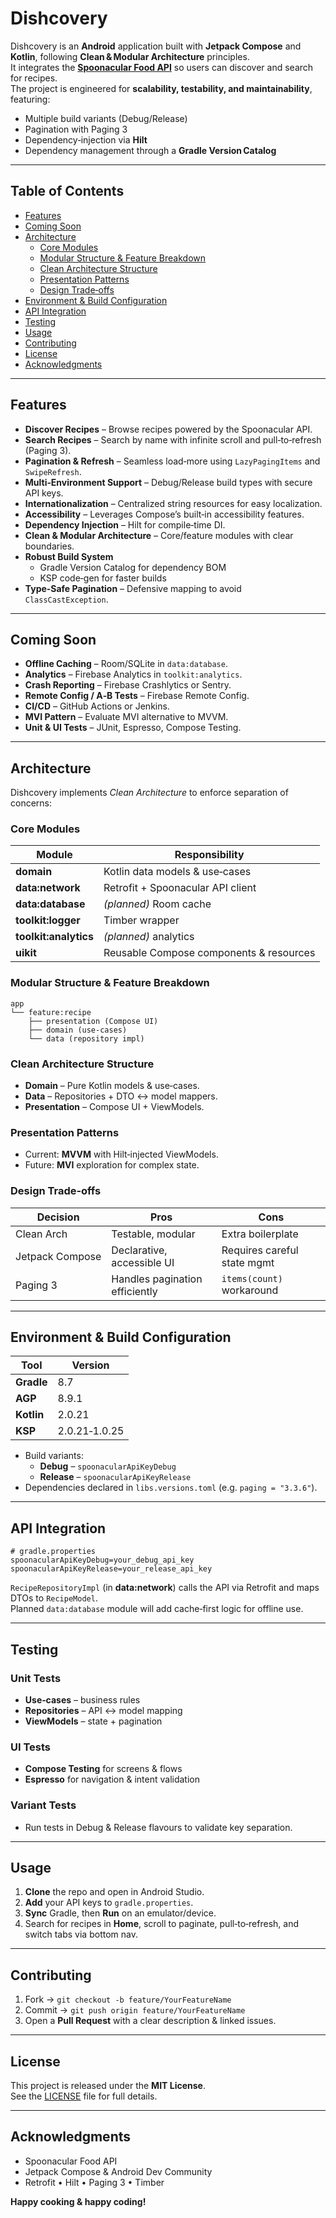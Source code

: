 # Dishcovery

Dishcovery is an **Android** application built with **Jetpack Compose** and **Kotlin**, following **Clean & Modular Architecture** principles.  
It integrates the **[Spoonacular Food API](https://spoonacular.com/food-api)** so users can discover and search for recipes.  
The project is engineered for **scalability, testability, and maintainability**, featuring:

- Multiple build variants (Debug/Release)
- Pagination with Paging 3
- Dependency‑injection via **Hilt**
- Dependency management through a **Gradle Version Catalog**

---

## Table of Contents
- [Features](#features)
- [Coming Soon](#coming-soon)
- [Architecture](#architecture)
  - [Core Modules](#core-modules)
  - [Modular Structure & Feature Breakdown](#modular-structure--feature-breakdown)
  - [Clean Architecture Structure](#clean-architecture-structure)
  - [Presentation Patterns](#presentation-patterns)
  - [Design Trade‑offs](#design-trade-offs)
- [Environment & Build Configuration](#environment--build-configuration)
- [API Integration](#api-integration)
- [Testing](#testing)
- [Usage](#usage)
- [Contributing](#contributing)
- [License](#license)
- [Acknowledgments](#acknowledgments)

---

## Features
- **Discover Recipes** – Browse recipes powered by the Spoonacular API.  
- **Search Recipes** – Search by name with infinite scroll and pull‑to‑refresh (Paging 3).  
- **Pagination & Refresh** – Seamless load‑more using `LazyPagingItems` and `SwipeRefresh`.  
- **Multi‑Environment Support** – Debug/Release build types with secure API keys.  
- **Internationalization** – Centralized string resources for easy localization.  
- **Accessibility** – Leverages Compose’s built‑in accessibility features.  
- **Dependency Injection** – Hilt for compile‑time DI.  
- **Clean & Modular Architecture** – Core/feature modules with clear boundaries.  
- **Robust Build System**  
  - Gradle Version Catalog for dependency BOM  
  - KSP code‑gen for faster builds  
- **Type‑Safe Pagination** – Defensive mapping to avoid `ClassCastException`.

---

## Coming Soon
- **Offline Caching** – Room/SQLite in `data:database`.  
- **Analytics** – Firebase Analytics in `toolkit:analytics`.  
- **Crash Reporting** – Firebase Crashlytics or Sentry.  
- **Remote Config / A‑B Tests** – Firebase Remote Config.  
- **CI/CD** – GitHub Actions or Jenkins.  
- **MVI Pattern** – Evaluate MVI alternative to MVVM.  
- **Unit & UI Tests** – JUnit, Espresso, Compose Testing.

---

## Architecture

Dishcovery implements *Clean Architecture* to enforce separation of concerns:

### Core Modules
| Module | Responsibility |
|--------|----------------|
| **domain** | Kotlin data models & use‑cases |
| **data:network** | Retrofit + Spoonacular API client |
| **data:database** | *(planned)* Room cache |
| **toolkit:logger** | Timber wrapper |
| **toolkit:analytics** | *(planned)* analytics |
| **uikit** | Reusable Compose components & resources |

### Modular Structure & Feature Breakdown
```
app
└── feature:recipe
    ├── presentation (Compose UI)
    ├── domain (use‑cases)
    └── data (repository impl)
```

### Clean Architecture Structure
- **Domain** – Pure Kotlin models & use‑cases.
- **Data** – Repositories + DTO ↔︎ model mappers.
- **Presentation** – Compose UI + ViewModels.

### Presentation Patterns
- Current: **MVVM** with Hilt‑injected ViewModels.  
- Future: **MVI** exploration for complex state.

### Design Trade‑offs
| Decision | Pros | Cons |
|----------|------|------|
| Clean Arch | Testable, modular | Extra boilerplate |
| Jetpack Compose | Declarative, accessible UI | Requires careful state mgmt |
| Paging 3 | Handles pagination efficiently | `items(count)` workaround |

---

## Environment & Build Configuration
| Tool | Version |
|------|---------|
| **Gradle** | 8.7 |
| **AGP** | 8.9.1 |
| **Kotlin** | 2.0.21 |
| **KSP** | 2.0.21‑1.0.25 |

- Build variants:
  - **Debug** – `spoonacularApiKeyDebug`  
  - **Release** – `spoonacularApiKeyRelease`
- Dependencies declared in `libs.versions.toml` (e.g. `paging = "3.3.6"`).

---

## API Integration
```properties
# gradle.properties
spoonacularApiKeyDebug=your_debug_api_key
spoonacularApiKeyRelease=your_release_api_key
```

`RecipeRepositoryImpl` (in **data:network**) calls the API via Retrofit and maps DTOs to `RecipeModel`.  
Planned `data:database` module will add cache‑first logic for offline use.

---

## Testing
### Unit Tests
- **Use‑cases** – business rules  
- **Repositories** – API <-> model mapping  
- **ViewModels** – state + pagination

### UI Tests
- **Compose Testing** for screens & flows  
- **Espresso** for navigation & intent validation

### Variant Tests
- Run tests in Debug & Release flavours to validate key separation.

---

## Usage
1. **Clone** the repo and open in Android Studio.  
2. **Add** your API keys to `gradle.properties`.  
3. **Sync** Gradle, then **Run** on an emulator/device.  
4. Search for recipes in **Home**, scroll to paginate, pull‑to‑refresh, and switch tabs via bottom nav.

---

## Contributing
1. Fork → `git checkout -b feature/YourFeatureName`  
2. Commit → `git push origin feature/YourFeatureName`  
3. Open a **Pull Request** with a clear description & linked issues.

---

## License
This project is released under the **MIT License**.  
See the [LICENSE](LICENSE) file for full details.

---

## Acknowledgments
- Spoonacular Food API  
- Jetpack Compose & Android Dev Community  
- Retrofit • Hilt • Paging 3 • Timber  

**Happy cooking & happy coding!**
